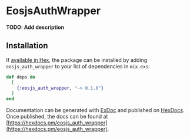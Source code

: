 # EosjsAuthWrapper

**TODO: Add description**

## Installation

If [available in Hex](https://hex.pm/docs/publish), the package can be installed
by adding `eosjs_auth_wrapper` to your list of dependencies in `mix.exs`:

```elixir
def deps do
  [
    {:eosjs_auth_wrapper, "~> 0.1.0"}
  ]
end
```

Documentation can be generated with [ExDoc](https://github.com/elixir-lang/ex_doc)
and published on [HexDocs](https://hexdocs.pm). Once published, the docs can
be found at [https://hexdocs.pm/eosjs_auth_wrapper](https://hexdocs.pm/eosjs_auth_wrapper).

